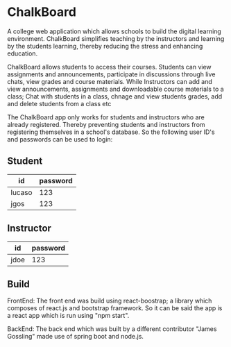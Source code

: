 # ChalkBoard

A college web application which allows schools to build the digital learning environment. ChalkBoard simplifies teaching by the instructors and learning by the students learning, thereby reducing the stress and enhancing education.

ChalkBoard allows students to access their courses. Students can view assignments and announcements, participate in discussions through live chats, view grades and course materials.
While Instructors can add and view announcements, assignments and downloadable course materials to a class; Chat with students in a class, chnage and view students grades, add and delete students from a class etc 

The ChalkBoard app only works for students and instructors who are already registered. Thereby preventing students and instructors from registering themselves in a school's database. 
So the following user ID's and passwords can be used to login:

Student                
------------------------
id          | password          
------------|-----------
 lucaso     | 123       
 jgos       | 123       


 Instructor
 --------------------------------
 id          | password       
 ------------|-------------------
  jdoe       | 123
  
  
  ## Build
  
  FrontEnd: The front end was build using react-boostrap; a library which composes of react.js and bootstrap framework. So it can be said the app is a react app which is run using "npm start".
  
  BackEnd: The back end which was built by a different contributor "James Gossling" made use of spring boot and node.js.
  
